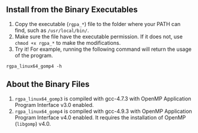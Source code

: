 ## Install from the Binary Executables

1. Copy the executable (`rgpa_*`) file to the folder where your PATH can find, such as `/usr/local/bin/`.
2.  Make sure the file have the executable permission.  If it does not, use `chmod +x rgpa_*` to make the modifications.
3. Try it! For example, running the following command will return the usage of the program. 

```
rgpa_linux64_gomp4 -h 
```
 
## About the Binary Files
1. `rgpa_linux64_gomp3` is compiled with gcc-4.7.3 with OpenMP Application Program Interface v3.0 enabled.
2.  `rgpa_linux64_gomp4` is compiled with gcc-4.9.3 with OpenMP Application Program Interface v4.0 enabled. It requires the installation of OpenMP (`libgomp`) v4.0.



